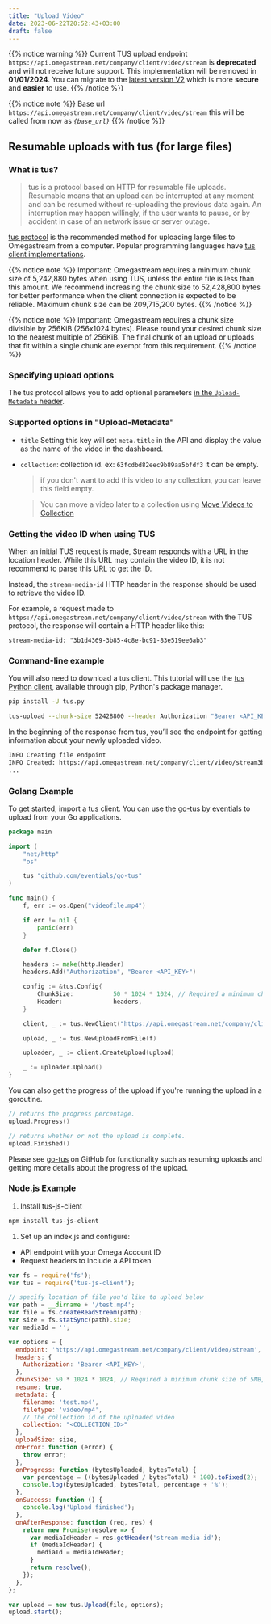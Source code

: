 ```yaml
---
title: "Upload Video"
date: 2023-06-22T20:52:43+03:00
draft: false
---
```


{{% notice warning %}}
Current TUS upload endpoint `https://api.omegastream.net/company/client/video/stream` is **deprecated** and will not receive future support.
This implementation will be removed in **01/01/2024**.
You can migrate to the [latest version V2](/tus_upload) which is more **secure** and **easier** to use.
{{% /notice %}}

{{% notice note %}}
Base url `https://api.omegastream.net/company/client/video/stream` this will be called from now as *`{base_url}`*
{{% /notice %}}


## Resumable uploads with tus (for large files)

### What is tus?

> tus is a protocol based on HTTP for resumable file uploads. Resumable means that an upload can be interrupted at any moment and can be resumed without re-uploading the previous data again. An interruption may happen willingly, if the user wants to pause, or by accident in case of an network issue or server outage.

[tus protocol](https://tus.io) is the recommended method for uploading large files to Omegastream from a computer. Popular programming languages have [tus client implementations](https://tus.io/implementations.html).

{{% notice note %}}
Important: Omegastream requires a minimum chunk size of 5,242,880 bytes when using TUS, unless the entire file is less than this amount.
We recommend increasing the chunk size to 52,428,800 bytes for better performance when the client connection is expected to be reliable.
Maximum chunk size can be 209,715,200 bytes.
{{% /notice %}}

{{% notice note %}}
Important: Omegastream requires a chunk size divisible by 256KiB (256x1024 bytes). Please round your desired chunk size to the nearest multiple of 256KiB.
The final chunk of an upload or uploads that fit within a single chunk are exempt from this requirement.
{{% /notice %}}

### Specifying upload options

The tus protocol allows you to add optional parameters [in the `Upload-Metadata` header](https://tus.io/protocols/resumable-upload.html#upload-metadata).

### Supported options in "Upload-Metadata"

- `title` Setting this key will set `meta.title` in the API and display the value as the name of the video in the dashboard.

- `collection`: collection id. ex: `63fcdbd82eec9b89aa5bfdf3` it can be empty.
  > if you don't want to add this video to any collection, you can leave this field empty.

    > You can move a video later to a collection using [Move Videos to Collection](/collection/move_videos_to_collection)

### Getting the video ID when using TUS

When an initial TUS request is made, Stream responds with a URL in the location header. While this URL may contain the video ID, it is not recommend to parse this URL to get the ID.

Instead, the `stream-media-id` HTTP header in the response should be used to retrieve the video ID.

For example, a request made to `https://api.omegastream.net/company/client/video/stream` with the TUS protocol, the response will contain a HTTP header like this:

```
stream-media-id: "3b1d4369-3b85-4c8e-bc91-83e519ee6ab3"
```

### Command-line example

You will also need to download a tus client. This tutorial will use the [tus Python client](https://github.com/tus/tus-py-client), available through pip, Python's package manager.

```bash
pip install -U tus.py
```

```bash
tus-upload --chunk-size 52428800 --header Authorization "Bearer <API_KEY>" <PATH_TO_VIDEO> https://api.omegastream.net/company/client/video/stream
```

In the beginning of the response from tus, you’ll see the endpoint for getting information about your newly uploaded video.

```bash
INFO Creating file endpoint
INFO Created: https://api.omegastream.net/company/client/video/stream3b1d4369-3b85-4c8e-bc91-83e519ee6ab3
...
```

### Golang Example

To get started, import a [tus](https://tus.io) client. You can use the [go-tus](https://github.com/eventials/go-tus) by [eventials](https://github.com/eventials) to upload from your Go applications.

```go
package main

import (
	"net/http"
	"os"

	tus "github.com/eventials/go-tus"
)

func main() {
	f, err := os.Open("videofile.mp4")

	if err != nil {
		panic(err)
	}

	defer f.Close()

	headers := make(http.Header)
	headers.Add("Authorization", "Bearer <API_KEY>")

	config := &tus.Config{
		ChunkSize:           50 * 1024 * 1024, // Required a minimum chunk size of 5MB, here we use 50MB.
		Header:              headers,
	}

	client, _ := tus.NewClient("https://api.omegastream.net/company/client/video/stream", config)

	upload, _ := tus.NewUploadFromFile(f)

	uploader, _ := client.CreateUpload(upload)

	_ := uploader.Upload()
}
```

You can also get the progress of the upload if you're running the upload in a goroutine.

```go
// returns the progress percentage.
upload.Progress()

// returns whether or not the upload is complete.
upload.Finished()
```

Please see [go-tus](https://github.com/eventials/go-tus) on GitHub for functionality such as resuming uploads and getting more details about the progress of the upload.

### Node.js Example

1. Install tus-js-client

```bash
npm install tus-js-client
```

1. Set up an index.js and configure:

- API endpoint with your Omega Account ID
- Request headers to include a API token

```js
var fs = require('fs');
var tus = require('tus-js-client');

// specify location of file you'd like to upload below
var path = __dirname + '/test.mp4';
var file = fs.createReadStream(path);
var size = fs.statSync(path).size;
var mediaId = '';

var options = {
  endpoint: 'https://api.omegastream.net/company/client/video/stream',
  headers: {
    Authorization: 'Bearer <API_KEY>',
  },
  chunkSize: 50 * 1024 * 1024, // Required a minimum chunk size of 5MB, here we use 50MB.
  resume: true,
  metadata: {
    filename: 'test.mp4',
    filetype: 'video/mp4',
    // The collection id of the uploaded video
    collection: "<COLLECTION_ID>"
  },
  uploadSize: size,
  onError: function (error) {
    throw error;
  },
  onProgress: function (bytesUploaded, bytesTotal) {
    var percentage = ((bytesUploaded / bytesTotal) * 100).toFixed(2);
    console.log(bytesUploaded, bytesTotal, percentage + '%');
  },
  onSuccess: function () {
    console.log('Upload finished');
  },
  onAfterResponse: function (req, res) {
    return new Promise(resolve => {
      var mediaIdHeader = res.getHeader('stream-media-id');
      if (mediaIdHeader) {
        mediaId = mediaIdHeader;
      }
      return resolve();
    });
  },
};

var upload = new tus.Upload(file, options);
upload.start();
```